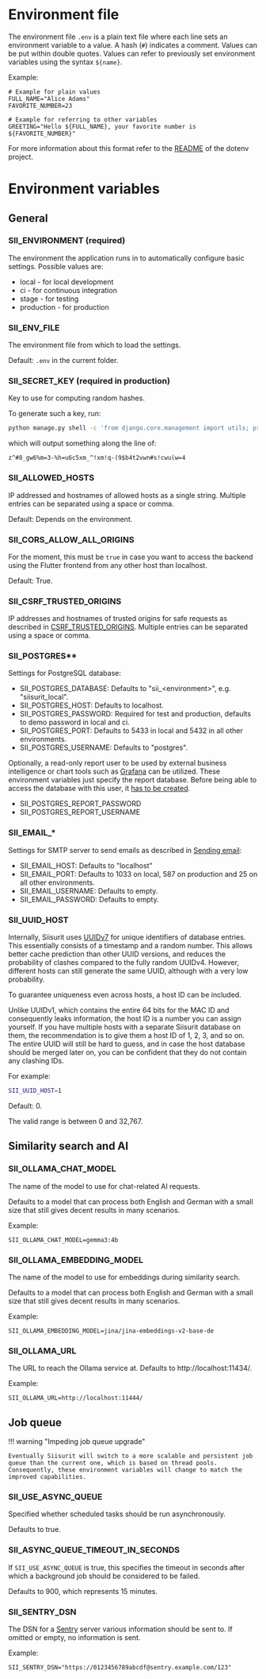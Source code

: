 # Environment file

The environment file `.env` is a plain text file where each line sets an environment variable to a value. A hash (`#`) indicates a comment. Values can be put within double quotes. Values can refer to previously set environment variables using the syntax `${name}`.

Example:

```dotenv
# Example for plain values
FULL_NAME="Alice Adams"
FAVORITE_NUMBER=23

# Example for referring to other variables
GREETING="Hello ${FULL_NAME}, your favorite number is ${FAVORITE_NUMBER}"
```

For more information about this format refer to the [README](https://github.com/theskumar/python-dotenv/blob/main/README.md) of the dotenv project.

# Environment variables

## General

### SII_ENVIRONMENT (required)

The environment the application runs in to automatically configure basic settings. Possible values are:

- local - for local development
- ci - for continuous integration
- stage - for testing
- production - for production

### SII_ENV_FILE

The environment file from which to load the settings.

Default: `.env` in the current folder.

### SII_SECRET_KEY (required in production)

Key to use for computing random hashes.

To generate such a key, run:

```bash
python manage.py shell -c 'from django.core.management import utils; print(utils.get_random_secret_key())'
```

which will output something along the line of:

```
z^#8_gw6%m=3-%h=u6c5xm_^!xm!q-(9$b4t2vwn#s!cwu(w=4
```

### SII_ALLOWED_HOSTS

IP addressed and hostnames of allowed hosts as a single string. Multiple entries can be separated using a space or comma.

Default: Depends on the environment.

### SII_CORS_ALLOW_ALL_ORIGINS

For the moment, this must be `true` in case you want to access the backend using the Flutter frontend from any other host than localhost.

Default: True.

### SII_CSRF_TRUSTED_ORIGINS

IP addresses and hostnames of trusted origins for safe requests as described in [CSRF_TRUSTED_ORIGINS](https://docs.djangoproject.com/en/4.2/ref/settings/#csrf-trusted-origins). Multiple entries can be separated using a space or comma.

### SII_POSTGRES\*\*

Settings for PostgreSQL database:

- SII_POSTGRES_DATABASE: Defaults to "sii\_\<environment\>", e.g. "siisurit_local".
- SII_POSTGRES_HOST: Defaults to localhost.
- SII_POSTGRES_PASSWORD: Required for test and production, defaults to demo password in local and ci.
- SII_POSTGRES_PORT: Defaults to 5433 in local and 5432 in all other environments.
- SII_POSTGRES_USERNAME: Defaults to "postgres".

Optionally, a read-only report user to be used by external business intelligence or chart tools such as [Grafana](../../admin/installation/grafana.md) can be utilized. These environment variables just specify the report database. Before being able to access the database with this user, it [has to be created](../../admin/installation/sql-report-user.md).

- SII_POSTGRES_REPORT_PASSWORD
- SII_POSTGRES_REPORT_USERNAME

### SII_EMAIL\_\*

Settings for SMTP server to send emails as described in [Sending email](https://docs.djangoproject.com/en/4.2/topics/email/):

- SII_EMAIL_HOST: Defaults to "localhost"
- SII_EMAIL_PORT: Defaults to 1033 on local, 587 on production and 25 on all other environments.
- SII_EMAIL_USERNAME: Defaults to empty.
- SII_EMAIL_PASSWORD: Defaults to empty.

### SII_UUID_HOST

Internally, Siisurit uses [UUIDv7](https://www.rfc-editor.org/rfc/rfc9562.html#name-uuid-version-7) for unique identifiers of database entries. This essentially consists of a timestamp and a random number. This allows better cache prediction than other UUID versions, and reduces the probability of clashes compared to the fully random UUIDv4. However, different hosts can still generate the same UUID, although with a very low probability.

To guarantee uniqueness even across hosts, a host ID can be included.

Unlike UUIDv1, which contains the entire 64 bits for the MAC ID and consequently leaks information, the host ID is a number you can assign yourself. If you have multiple hosts with a separate Siisurit database on them, the recommendation is to give them a host ID of 1, 2, 3, and so on. The entire UUID will still be hard to guess, and in case the host database should be merged later on, you can be confident that they do not contain any clashing IDs.

For example:

```bash
SII_UUID_HOST=1
```

Default: 0.

The valid range is between 0 and 32,767.

## Similarity search and AI

### SII_OLLAMA_CHAT_MODEL

The name of the model to use for chat-related AI requests.

Defaults to a model that can process both English and German with a small size that still gives decent results in many scenarios.

Example:

```dotenv
SII_OLLAMA_CHAT_MODEL=gemma3:4b
```

### SII_OLLAMA_EMBEDDING_MODEL

The name of the model to use for embeddings during similarity search.

Defaults to a model that can process both English and German with a small size that still gives decent results in many scenarios.

Example:

```dotenv
SII_OLLAMA_EMBEDDING_MODEL=jina/jina-embeddings-v2-base-de
```

### SII_OLLAMA_URL

The URL to reach the Ollama service at. Defaults to http://localhost:11434/.

Example:

```dotenv
SII_OLLAMA_URL=http://localhost:11444/
```

## Job queue

!!! warning "Impeding job queue upgrade"

    Eventually Siisurit will switch to a more scalable and persistent job queue than the current one, which is based on thread pools. Consequently, these environment variables will change to match the improved capabilities.

### SII_USE_ASYNC_QUEUE

Specified whether scheduled tasks should be run asynchronously.

Defaults to true.

### SII_ASYNC_QUEUE_TIMEOUT_IN_SECONDS

If `SII_USE_ASYNC_QUEUE` is true, this specifies the timeout in seconds after which a background job should be considered to be failed.

Defaults to 900, which represents 15 minutes.

### SII_SENTRY_DSN

The DSN for a [Sentry](https://sentry.io) server various information should be sent to. If omitted or empty, no information is sent.

Example:

```dotenv
SII_SENTRY_DSN="https://0123456789abcdf@sentry.example.com/123"
```
